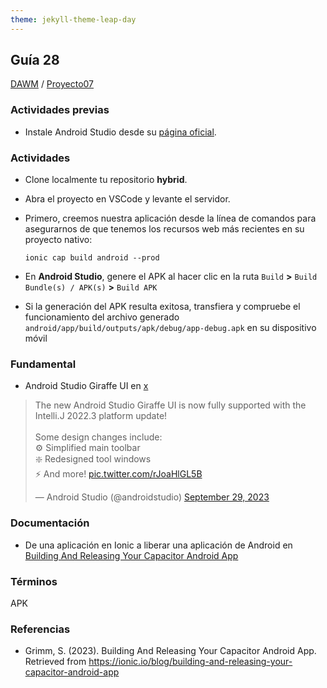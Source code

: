 ```yaml
---
theme: jekyll-theme-leap-day
---
```


## Guía 28

[DAWM](/DAWM/) / [Proyecto07](/DAWM/proyectos/2023/proyecto07)

### Actividades previas

* Instale Android Studio desde su [página oficial](https://developer.android.com/studio).

### Actividades

* Clone localmente tu repositorio **hybrid**.
* Abra el proyecto en VSCode y levante el servidor.


* Primero, creemos nuestra aplicación desde la línea de comandos para asegurarnos de que tenemos los recursos web más recientes en su proyecto nativo:

  ```command
  ionic cap build android --prod
  ```

* En **Android Studio**, genere el APK al hacer clic en la ruta `Build` **>** `Build Bundle(s) / APK(s)` **>** `Build APK`

* Si la generación del APK resulta exitosa, transfiera y compruebe el funcionamiento del archivo generado `android/app/build/outputs/apk/debug/app-debug.apk` en su dispositivo móvil


### Fundamental

* Android Studio Giraffe UI en [x](https://twitter.com/androidstudio/status/1707774273543102821)

<blockquote class="twitter-tweet" data-media-max-width="560"><p lang="en" dir="ltr">The new Android Studio Giraffe UI is now fully supported with the Intelli.J 2022.3 platform update!<br><br>Some design changes include:<br>⚙️ Simplified main toolbar<br>❇️ Redesigned tool windows<br>⚡️ And more! <a href="https://t.co/rJoaHlGL5B">pic.twitter.com/rJoaHlGL5B</a></p>&mdash; Android Studio (@androidstudio) <a href="https://twitter.com/androidstudio/status/1707774273543102821?ref_src=twsrc%5Etfw">September 29, 2023</a></blockquote> <script async src="https://platform.twitter.com/widgets.js" charset="utf-8"></script>

### Documentación

* De una aplicación en Ionic a liberar una aplicación de Android en [Building And Releasing Your Capacitor Android App](https://ionic.io/blog/building-and-releasing-your-capacitor-android-app)

### Términos

APK

### Referencias

* Grimm, S. (2023). Building And Releasing Your Capacitor Android App. Retrieved from https://ionic.io/blog/building-and-releasing-your-capacitor-android-app